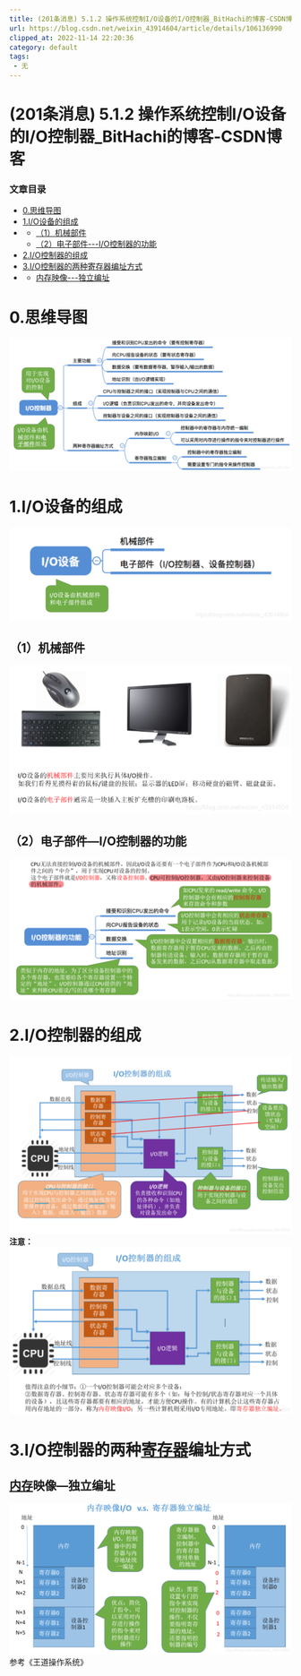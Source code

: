 ```yaml
---
title: (201条消息) 5.1.2 操作系统控制I/O设备的I/O控制器_BitHachi的博客-CSDN博客
url: https://blog.csdn.net/weixin_43914604/article/details/106136990
clipped_at: 2022-11-14 22:20:36
category: default
tags: 
 - 无
---
```



# (201条消息) 5.1.2 操作系统控制I/O设备的I/O控制器_BitHachi的博客-CSDN博客

### 文章目录

*   [0.思维导图](#0_1)
*   [1.I/O设备的组成](#1IO_4)
*   *   [（1）机械部件](#1_7)
    *   [（2）电子部件---I/O控制器的功能](#2IO_9)
*   [2.I/O控制器的组成](#2IO_12)
*   [3.I/O控制器的两种寄存器编址方式](#3IO_16)
*   *   [内存映像---独立编址](#_17)

# 0.思维导图

![在这里插入图片描述](assets/1668435636-64a4007798ac523bb2dbb5d0df2439e8.png)

# 1.I/O设备的组成

![在这里插入图片描述](assets/1668435636-b256f929d96989039d9466f52e933e79.png)

## （1）机械部件

![在这里插入图片描述](assets/1668435636-ef20daf5724b8a2b482132cf0175b16a.png)

## （2）电子部件—I/O控制器的功能

![在这里插入图片描述](assets/1668435636-ddf943539cf4d33db986197bfe0a8ff7.png)

# 2.I/O控制器的组成

![在这里插入图片描述](assets/1668435636-75ebb0bf4e4aa3d7b953f6a96d36b336.png)  
**注意：**  
![在这里插入图片描述](assets/1668435636-ca4ba7fa8d38b94ab2e31ef4ff37c35c.png)

# 3.I/O控制器的两种[寄存器](https://so.csdn.net/so/search?q=%E5%AF%84%E5%AD%98%E5%99%A8&spm=1001.2101.3001.7020)编址方式

## [内存](https://so.csdn.net/so/search?q=%E5%86%85%E5%AD%98&spm=1001.2101.3001.7020)映像—独立编址

![在这里插入图片描述](assets/1668435636-aba7015fa066f64f27b62f8bbedf70d0.png)  
参考《王道操作系统》